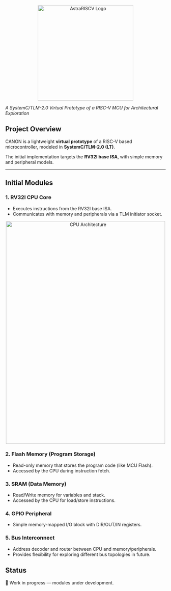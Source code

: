 <p align="center">
	<img src="docs/CANON_logo.png" alt="AstraRISCV Logo" width="300"/>
</p>

*A SystemC/TLM-2.0 Virtual Prototype of a RISC-V MCU for Architectural Exploration*  

## Project Overview
CANON is a lightweight **virtual prototype** of a RISC-V based microcontroller, modeled in **SystemC/TLM-2.0 (LT)**.  

The initial implementation targets the **RV32I base ISA**, with simple memory and peripheral models.

---

## Initial Modules

### 1. **RV32I CPU Core**
- Executes instructions from the RV32I base ISA.
- Communicates with memory and peripherals via a TLM initiator socket.

<p align="center">
	<img src="docs/riscv_cpu.png" alt="CPU Architecture" height="700" width="500"/>
</p>

### 2. **Flash Memory (Program Storage)**
- Read-only memory that stores the program code (like MCU Flash).
- Accessed by the CPU during instruction fetch.

### 3. **SRAM (Data Memory)**
- Read/Write memory for variables and stack.
- Accessed by the CPU for load/store instructions.

### 4. **GPIO Peripheral**
- Simple memory-mapped I/O block with DIR/OUT/IN registers.

### 5. **Bus Interconnect**
- Address decoder and router between CPU and memory/peripherals.
- Provides flexibility for exploring different bus topologies in future.

## Status
🚧 Work in progress — modules under development.  
